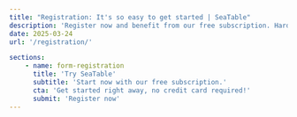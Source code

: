 ```yaml
---
title: "Registration: It's so easy to get started | SeaTable"
description: 'Register now and benefit from our free subscription. Hardly any effort, immediate use, no credit card required.'
date: 2025-03-24
url: '/registration/'

sections:
    - name: form-registration
      title: 'Try SeaTable'
      subtitle: 'Start now with our free subscription.'
      cta: 'Get started right away, no credit card required!'
      submit: 'Register now'
---
```


